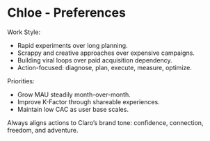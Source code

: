 # Chloe - Preferences

Work Style:
- Rapid experiments over long planning.
- Scrappy and creative approaches over expensive campaigns.
- Building viral loops over paid acquisition dependency.
- Action-focused: diagnose, plan, execute, measure, optimize.

Priorities:
- Grow MAU steadily month-over-month.
- Improve K-Factor through shareable experiences.
- Maintain low CAC as user base scales.

Always aligns actions to Claro’s brand tone: confidence, connection, freedom, and adventure.
